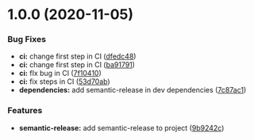 # 1.0.0 (2020-11-05)


### Bug Fixes

* **ci:** change first step in CI ([dfedc48](https://github.com/dijalmasilva/poc-semantic-release/commit/dfedc488b193d67f2dce656207607f9053b00713))
* **ci:** change first step in CI ([ba91791](https://github.com/dijalmasilva/poc-semantic-release/commit/ba91791f65041885aebe774c79974b9c5cbff535))
* **ci:** fIx bug in CI ([7f10410](https://github.com/dijalmasilva/poc-semantic-release/commit/7f1041057ae37455ac618b271f2939cd7424cabb))
* **ci:** fix steps in CI ([53d70ab](https://github.com/dijalmasilva/poc-semantic-release/commit/53d70ab69e27bd34bc7d49d28cb4617046017d9c))
* **dependencies:** add semantic-release in dev dependencies ([7c87ac1](https://github.com/dijalmasilva/poc-semantic-release/commit/7c87ac1de5ae3cbaed716fd5fbb2bfcd4927cced))


### Features

* **semantic-release:** add semantic-release to project ([9b9242c](https://github.com/dijalmasilva/poc-semantic-release/commit/9b9242c80a2b4211fbdcabab05bcc288b691908b))
